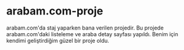 # arabam.com-proje

arabam.com'da staj yaparken bana verilen projedir. Bu projede arabam.com'daki listeleme ve araba detay sayfası yapıldı. Benim için kendimi geliştirdiğim güzel bir proje oldu.
